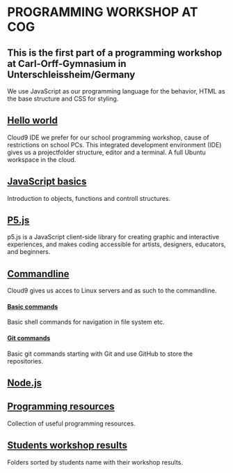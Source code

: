 # PROGRAMMING WORKSHOP AT COG

## This is the first part of a programming workshop at Carl-Orff-Gymnasium in Unterschleissheim/Germany

We use JavaScript as our programming language for the behavior,
HTML as the base structure and CSS for styling.

## [Hello world](https://github.com/Goyapa/COG-01/tree/master/hello-world)
Cloud9 IDE we prefer for our school programming workshop, cause of restrictions on school PCs.
This integrated development environment (IDE) gives us a projectfolder structure, editor and a terminal.
A full Ubuntu workspace in the cloud.

## [JavaScript basics](https://github.com/Goyapa/COG-01/tree/master/javascript-basics)
Introduction to objects, functions and controll structures.

## [P5.js](https://github.com/Goyapa/COG-01/tree/master/p5js)
p5.js is a JavaScript client-side library for creating graphic and interactive experiences,
and makes coding accessible for artists, designers, educators, and beginners.

## [Commandline](https://github.com/Goyapa/COG-01/tree/master/commandline)
Cloud9 gives us acces to Linux servers and as such to the commandline.

#### [Basic commands](https://github.com/Goyapa/COG-01/tree/master/commandline/Basic-cammands)
Basic shell commands for navigation in file system etc.

#### [Git commands](https://github.com/Goyapa/COG-01/tree/master/commandline/Git-commands)
Basic git commands starting with Git and use GitHub to store the repositories.

## [Node.js]()

## [Programming resources](https://github.com/Goyapa/COG-01/tree/master/programming-resources)
Collection of useful programming resources.

## [Students workshop results](https://github.com/Goyapa/COG-01/tree/master/students-workshop-results)
Folders sorted by students name with their workshop results.